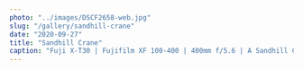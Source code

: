 ```yaml
---
photo: "../images/DSCF2658-web.jpg"
slug: "/gallery/sandhill-crane"
date: "2020-09-27"
title: "Sandhill Crane"
caption: "Fuji X-T30 | Fujifilm XF 100-400 | 400mm f/5.6 | A Sandhill Crane trying to keep cool."
---
```

